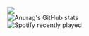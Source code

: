 ![](https://komarev.com/ghpvc/?username=YannS92&color=blueviolet&style=for-the-badge)  
![Anurag's GitHub stats](https://github-readme-stats.vercel.app/api?username=YannS92&count_private=true&show_icons=true&theme=tokyonight)  
![Spotify recently played](https://spotify-recently-played-readme.vercel.app/api?user=11145584120)  
